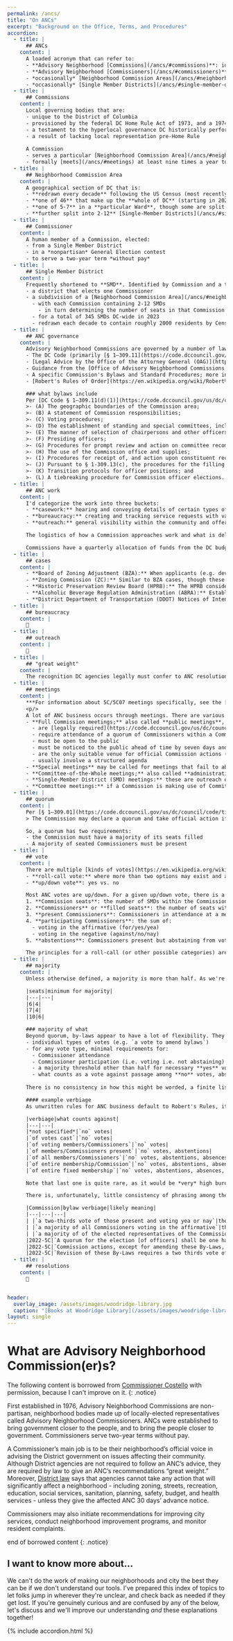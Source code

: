 ```yaml
---
permalink: /ancs/
title: "On ANCs"
excerpt: "Background on the Office, Terms, and Procedures"
accordion: 
  - title: |
      ## ANCs
    content: |
      A loaded acronym that can refer to:
      - **Advisory Neighborhood [Commissions](/ancs/#commissions)**: identified by DC Ward and a letter (e.g. **5C**) these are (very) local governing bodies
      - **Advisory Neighborhood [Commissioners](/ancs/#commissioners)**: an elected member of a Commission
      - *occasionally* [Neighborhood Commission Areas](/ancs/#neighborhood-commission-area), a Commission's geographic jurisidiction
      - *occasionally* [Single Member Districts](/ancs/#single-member-district), political subdivisions of a Neighborhood Commission Area and a single Commissioner's constituency
  - title: |
      ## Commissions
    content: |
      Local governing bodies that are:
      - unique to the District of Columbia
      - provisioned by the federal DC Home Rule Act of 1973, and a 1974 ballot referendum of DC residents
      - a testament to the hyperlocal governance DC historically performed through Civic Groups
      - a result of lacking local representation pre-Home Rule
      
      A Commission
      - serves a particular [Neighborhood Commission Area](/ancs/#neighborhood-commission-area)
      - formally [meets](/ancs/#meetings) at least nine times a year to publicly discuss issues and pass resolutions
  - title: |
      ## Neighborhood Commission Area
    content: |
      A geographical section of DC that is:
      - **redrawn every decade** following the US Census (most recently in 2022, taking effect in 2023)
      - **one of 46** that make up the **whole of DC** (starting in 2023 and until the next redistricting)
      - **one of 5-7** in a **particular Ward**, though some are split between Wards (e.g. 3/4G and 6/8F)
      - **further split into 2-12** [Single-Member Districts](/ancs/#single-member-district)
  - title: |
      ## Commissioner
    content: |
      A human member of a Commission, elected:
      - from a Single Member District
      - in a *nonpartisan* General Election contest
      - to serve a two-year term *without pay*
  - title: |
      ## Single Member District
    content: |
      Frequently shortened to **SMD**. Identified by Commission and a two-digit number (e.g. **5C07**), an SMD is:
      - a district that elects one Commissioner
      - a subdivision of a [Neighborhood Commission Area](/ancs/#neighborhood-commission-area)
        - with each Commission containing 2-12 SMDs
          - in turn determining the number of seats in that Commission
        - for a total of 345 SMDs DC-wide in 2023
        - redrawn each decade to contain roughly 2000 residents by Census numbers
  - title: |
      ## ANC governance
    content: |
      Advisory Neighborhood Commissions are governed by a number of laws, rulings, and texts, including
      - The DC Code (primarily [§ 1–309.11](https://code.dccouncil.gov/us/dc/council/code/sections/1-309.11))
      - [Legal Advice by the Office of the Attorney General (OAG)](https://oag.dc.gov/about-oag/laws-and-legal-opinions/legal-advice-ancs)
      - Guidance from the [Office of Advisory Neighborhood Commissions (OANC)](https://anc.dc.gov/)
      - A specific Commission's Bylaws and Standard Procedures; more info below
      - [Robert's Rules of Order](https://en.wikipedia.org/wiki/Robert%27s_Rules_of_Order), general parliamentary rules that guide interpretation and fill in any missing procedures from the above

      ### what bylaws include
      Per [DC Code § 1–309.11(d)(1)](https://code.dccouncil.gov/us/dc/council/code/sections/1-309.11#(d)(1)):
      >- (A) The geographic boundaries of the Commission area;
      >- (B) A statement of Commission responsibilities;
      >- (C) Voting procedures;
      >- (D) The establishment of standing and special committees, including provisions for giving public notice of all committee meetings;
      >- (E) The manner of selection of chairpersons and other officers;
      >- (F) Presiding officers;
      >- (G) Procedures for prompt review and action on committee recommendations;
      >- (H) The use of the Commission office and supplies;
      >- (I) Procedures for receipt of, and action upon constituent recommendations at both the single-member district and Commission levels;
      >- (J) Pursuant to § 1-309.13(c), the procedures for the filling of a vacancy in the office of treasurer; and
      >- (K) Transition protocols for officer positions; and
      >- (L) A tiebreaking procedure for Commission officer elections.
  - title: |
      ## ANC work
    content: |
      I'd categorize the work into three buckets:
      - **casework:** hearing and conveying details of certain types of projects (examples listed below) within the Commission boundaries and taking the lead on shaping outcomes based on community concerns
      - **bureaucracy:** creating and tracking service requests with various DC (and federal) agencies to secure desired improvements and outcomes for the community
      - **outreach:** general visibility within the community and offering knowledge and support to working groups, community organizations, or the Council

      The logistics of how a Commission approaches work and what is delegated to individual Commissioners depends on the by-laws and formal resolutions of a Commission, as well as the capacity of individual Commissioners. **Official actions** of a Commission must occur in **publicly announced and accessible meetings with a quorum** present, by formal votes on motions. Informational and preparatory matters can be handled in less formal ways as authorized.

      Commissions have a quarterly allocation of funds from the DC budget based on population represented (~$19k annually for a 7-member Commission in 2023, with savings carried forward indefinitely) to spend on basic functions or outreach projects.
  - title: |
      ## cases
    content: |
      - **Board of Zoning Adjustment (BZA):** When applicants (e.g. developers of a building) are seeking minor zoning relief such as higher lot coverage or fewer parking spaces than generally required of a particular zone, they go before the BZA, which will [expect ANCs to marshall community input/feedback](https://handbook.dcoz.dc.gov/anc-resources/anc-participation-in-zoning/) on the project and ideally pass a formal Resolution of Support or Opposition.
      - **Zoning Commission (ZC):** Similar to BZA cases, though these concern larger variances such as changes to [the Zoning Map](https://maps.dcoz.dc.gov/), or Planned Unit Developments (PUDs) where significant variance is granted in exchange for a Community Benefits Agreement (CBA).
      - **Historic Preservation Review Board (HPRB):** The HPRB considers cases of newly protected landmarks or districts, modification of the original L'Enfant street plan, or the adjudication of construction on a protected building for design/material compatibility.
      - **Alcoholic Beverage Regulation Administration (ABRA):** Establishments that serve, sell, or produce alcohol apply for various kinds of licenses that can have any number of limitations or [provisions](https://abra.dc.gov/page/settlement-agreements). ANCs are one of several types of party with standing that can seek to influence the conditions on a business through the license application/renewal process.
      - **District Department of Transportation (DDOT) Notices of Intent (NOIs):** These are [near-final plans](https://ddotwiki.atlassian.net/wiki/spaces/NI/overview?homepageId=2068840522) for the installation/modification of transportation infrastructure. This can include small projects like the installation of a speedhump, or larger ones like significantly reapportioning road space to accomodate protected bike lanes. ANCs are given a chance to comment, and their comments (or formal resolutions of opposition) can significantly delay work.
  - title: |
      ## bureaucracy
    content: |
      🚧
  - title: |
      ## outreach
    content: |
      🚧
  - title: |
      ## "great weight"
    content: |
      The recognition DC agencies legally must confer to ANC resolutions. Commissions formally vote on resolutions of support or opposition to cases before various DC agencies and decision-making bodies. In the absence of a resolution, somebody with business before one of those entities would need to establish work was done to brief the relevant Commission and gain its support. Commissions may also vote for resolutions regarding pending or desired legislative/executive action, which can inform Councilmembers and the Mayor of the will of their constituents. Agencies are supposed to seriously consider concerns raised, though a [DC Auditor investigation](https://dcauditor.org/report/are-ancs-given-great-weight/) found inconsistent results across various agencies.
  - title: |
      ## meetings
    content: |
      ***For information about 5C/5C07 meetings specifically, see the [calendar page](/calendar/).***
      <p/>
      A lot of ANC business occurs through meetings. There are various kinds of "ANC meetings" to be aware of, including:
      - **Full Commission meetings;** also called **public meetings**, **regular meetings**, or just **ANC meetings**. These meetings:
        - are [legally required](https://code.dccouncil.gov/us/dc/council/code/sections/1-309.11#(b)(1)) to occur at least nine times a year
        - require attendance of a quorum of Commissioners within a Commission
        - must be open to the public
        - must be noticed to the public ahead of time by seven days and [multiple approved methods](https://code.dccouncil.gov/us/dc/council/code/sections/1-309.11#(c))
        - are the only suitable venue for official Commission actions (e.g. voting on resolutions/letters); any challenge to the above requirements is a challenge to the legitimacy of actions taken
        - usually involve a structured agenda
      - **Special meetings** may be called for meetings that fail to abide by public noticing requirements and/or a regular schedule above, provided any official actions taken in the meeting are narrowly targeted towards matters of urgency, for which waiting for the next regular meeting would cause undue burden.
      - **Committee-of-the-Whole meetings;** also called **administrative**, **executive**, or **planning** meetings. Any meeting on ANC matters involving a quorum of Commissioners from a single Commission must be public. These hold many similar requirements to the above, but they are unlikely to be structured and *cannot* involve official actions.
      - **Single-Member District (SMD) meetings:** these are outreach events for a single Commissioner to engage with the constituency of their district. These are more common in some parts of DC than others, and do not have any legal requirements or weight. They may be structured as a meeting, or less structured (more like **office hours** than a meeting). They may also be integrated with an activity such as a community cleanup event. Commissioners are free to be creative about this type of outreach, or forego it entirely.
      - **Committee meetings:** if a Commission is making use of Committees for focused outreach or fact-finding, there will likely be meetings for these as well. The structure and what legal provisions will vary based on how the Committees and their meetings are set up, though they are generally subject to public meeting requirements.    
  - title: |
      ## quorum
    content: |
      Per [§ 1–309.01](https://code.dccouncil.gov/us/dc/council/code/titles/1/chapters/3/subchapters/V)(b)(1):
      > The Commission may declare a quorum and take official action if a majority of single-member district Commissioners of the Commission is present, provided that a majority of the single-member districts have Commissioners on the Commission pursuant to § 1-309.06.

      So, a quorum has two requirements:
      - the Commission must have a majority of its seats filled
      - A majority of seated Commissioners must be present
  - title: |
      ## vote
    content: |
      There are multiple [kinds of votes](https://en.wikipedia.org/wiki/Voting_methods_in_deliberative_assemblies), including:
      - **roll-call vote:** where more than two options may exist and a vote has a selection
      - **up/down vote**: yes vs. no

      Most ANC votes are up/down. For a given up/down vote, there is a number associated with each of these categories:
      1. **Commission seats**: the number of SMDs within the Commission
      2. **Commissioners** or **filled seats**: the number of seats with a sworn in Commissioner (i.e. not vacant)
      3. **present Commissioners**: Commissioners in attendance at a meeting, less than or equal to the number of filled seats
      4. **participating Commissioners**: the sum of:
        - voting in the affirmative (for/yes/yea)
        - voting in the negative (against/no/nay)
      5. **abstentions**: Commissioners present but abstaining from vote/not voting (could be zero)

      The principles for a roll-call (or other possible categories) are similar (*4* would be split into however many unique vote categories for roll call, for instance), and bylaws can possibly restrict present Commissioners from abstaining for certain categories of vote. Unless specifics are noted, presume abstaining is an option.
  - title: |
      ## majority
    content: |
      Unless otherwise defined, a majority is more than half. As we're discussing whole seats (whether vacant, filled, present), this would be half plus one if there are an even number of seats in consideration, or half plus .5 if there are an odd number. If the fraction defined for a particular scenario is something other than a half (e.g. 2/3rds), then the requirement would round up to the nearest whole number.

      |seats|minimum for majority|
      |---|---|
      |6|4|
      |7|4|
      |10|6|

      ### majority of what
      Beyond quorum, by-laws appear to have a lot of flexibility. They can define:
      - individual types of votes (e.g. `a vote to amend bylaws`)
      - for any vote type, minimal requirements for:
        - Commissioner attendance
        - Commissioner participation (i.e. voting i.e. not abstaining)
        - a majority threshold other than half for necessary **yes** votes
        - what counts as a vote against passage among **no** votes, abstentions, absences, and vacancies (what the **yes** vote count needs to be divided by to minimally meet the passage threshold)
        
      There is no consistency in how this might be worded, a finite list of vote types, or high likelihood the information would be organized in one place within the bylaws.

      #### example verbiage
      As unwritten rules for ANC business default to Robert's Rules, it seems like some of these are the least ambiguous preferred terms:

      |verbiage|what counts against|
      |---|---|
      |*not specified*|`no` votes|
      |`of votes cast`|`no` votes|
      |`of voting members/Commissioners`|`no` votes|
      |`of members/Commissioners present`|`no` votes, abstentions|
      |`of all members/Commissioners`|`no` votes, abstentions, absences|
      |`of entire membership/Commission`|`no` votes, abstentions, absences|
      |`of entire fixed membership`|`no` votes, abstentions, absences, vacancies|

      Note that last one is quite rare, as it would be *very* high burden.

      There is, unfortunately, little consistency of phrasing among the existing ANC bylaws. Some of the many ways they might be phrased here:

      |Commission|bylaw verbiage|likely meaning|
      |---|---|---|
      | |`a two-thirds vote of those present and voting yea or nay`|the vote passes if *yes votes*/*Commissioners present and not abstaining* is greater than 2/3rds of Commissioners present and not abstaining.|
      | |`a majority of all Commissioners voting in the affirmative`|the vote passes if *yes votes*/*Commissioners seated regardless of absence or abstention* is greater than 2/3rds  of Commissioners seated regardless of absence or abstention.|
      | |`a majority of of the elected representatives of the Commission are present and voting`|a vote cannot be held unless greater than a half of seated Commissioners are present and not abstaining|
      |2022-5C|`A quorum for the election [of officers] shall be one half of the Commission  membership, plus one`|the usual quorum rules, even though if taken literally for an odd-sized Commission, it would be one extra|
      |2022-5C|`Commission actions, except for amending these By-Laws, shall be approved by a simple majority of those Commission members present and voting.`|the default threshold for voting is that, among "yea" and "nay" votes, the majority are "yea"|
      |2022-5C|`Revision of these By-Laws requires a two thirds vote of the entire Commission`|"entire Commission" might refer to all seats or filled seats here|
  - title: |
      ## resolutions
    content: |
      🚧 


header:
  overlay_image: /assets/images/woodridge-library.jpg
  caption: "[Books at Woodridge Library](/assets/images/woodridge-library.jpg)"
layout: single
---
```


# What are Advisory Neighborhood Commission(er)s?
The following content is borrowed from [Commissioner Costello](https://anc5b05.com/faqs) with permission, because I can't improve on it.
{: .notice}

First established in 1976, Advisory Neighborhood Commissions are non-partisan, neighborhood bodies made up of locally-elected representatives called Advisory Neighborhood Commissioners. ANCs were established to bring government closer to the people, and to bring the people closer to government. Commissioners serve two-year terms without pay. 

A Commissioner’s main job is to be their neighborhood’s official voice in advising the District government on issues affecting their community. Although District agencies are not required to follow an ANC’s advice, they are required by law to give an ANC’s recommendations “great weight.” Moreover, [District law](https://code.dccouncil.us/us/dc/council/code/sections/1-309.10.html) says that agencies cannot take any action that will significantly affect a neighborhood - including zoning, streets, recreation, education, social services, sanitation, planning, safety, budget, and health services - unless they give the affected ANC 30 days’ advance notice.  

Commissioners may also initiate recommendations for improving city services, conduct neighborhood improvement programs, and monitor resident complaints.  

end of borrowed content
{: .notice}

## I want to know more about...
We can't do the work of making our neighborhoods and city the best they can be if we don't understand our tools. I've prepared this index of topics to let folks jump in wherever they're unclear, and check back as needed if they get lost. If you're genuinely curious and are confused by any of the below, let's discuss and we'll improve our understanding *and* these explanations together!

{% include accordion.html %}